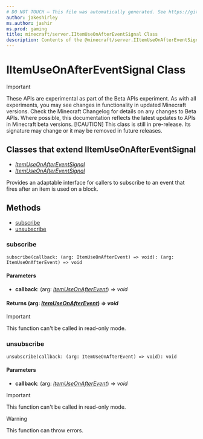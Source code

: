 ```yaml
---
# DO NOT TOUCH — This file was automatically generated. See https://github.com/mojang/minecraftapidocsgenerator to modify descriptions, examples, etc.
author: jakeshirley
ms.author: jashir
ms.prod: gaming
title: minecraft/server.IItemUseOnAfterEventSignal Class
description: Contents of the @minecraft/server.IItemUseOnAfterEventSignal class.
---
```

# IItemUseOnAfterEventSignal Class
>[!IMPORTANT]
>These APIs are experimental as part of the Beta APIs experiment. As with all experiments, you may see changes in functionality in updated Minecraft versions. Check the Minecraft Changelog for details on any changes to Beta APIs. Where possible, this documentation reflects the latest updates to APIs in Minecraft beta versions.
> [!CAUTION]
> This class is still in pre-release.  Its signature may change or it may be removed in future releases.

## Classes that extend IItemUseOnAfterEventSignal
- [*ItemUseOnAfterEventSignal*](ItemUseOnAfterEventSignal.md)
- [*ItemUseOnAfterEventSignal*](ItemUseOnAfterEventSignal.md)

Provides an adaptable interface for callers to subscribe to an event that fires after an item is used on a block.

## Methods
- [subscribe](#subscribe)
- [unsubscribe](#unsubscribe)

### **subscribe**
`
subscribe(callback: (arg: ItemUseOnAfterEvent) => void): (arg: ItemUseOnAfterEvent) => void
`

#### **Parameters**
- **callback**: (arg: [*ItemUseOnAfterEvent*](ItemUseOnAfterEvent.md)) => *void*

#### **Returns** (arg: [*ItemUseOnAfterEvent*](ItemUseOnAfterEvent.md)) => *void*

> [!IMPORTANT]
> This function can't be called in read-only mode.

### **unsubscribe**
`
unsubscribe(callback: (arg: ItemUseOnAfterEvent) => void): void
`

#### **Parameters**
- **callback**: (arg: [*ItemUseOnAfterEvent*](ItemUseOnAfterEvent.md)) => *void*

> [!IMPORTANT]
> This function can't be called in read-only mode.

> [!WARNING]
> This function can throw errors.
